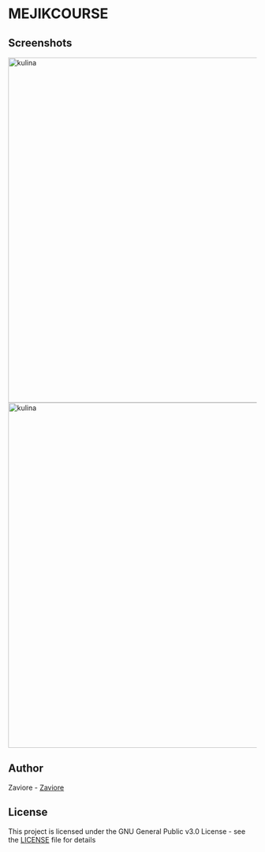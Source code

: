 # MEJIKCOURSE

## Screenshots

<img src="./src/images/screenshot.png" alt="kulina" width="700px"/>
<img src="./src/images/screenshot (1).png" alt="kulina" width="700px"/>

## Author

Zaviore - [Zaviore](https://github.com/Zaviore)

## License

This project is licensed under the GNU General Public v3.0 License - see the [LICENSE](LICENSE) file for details





